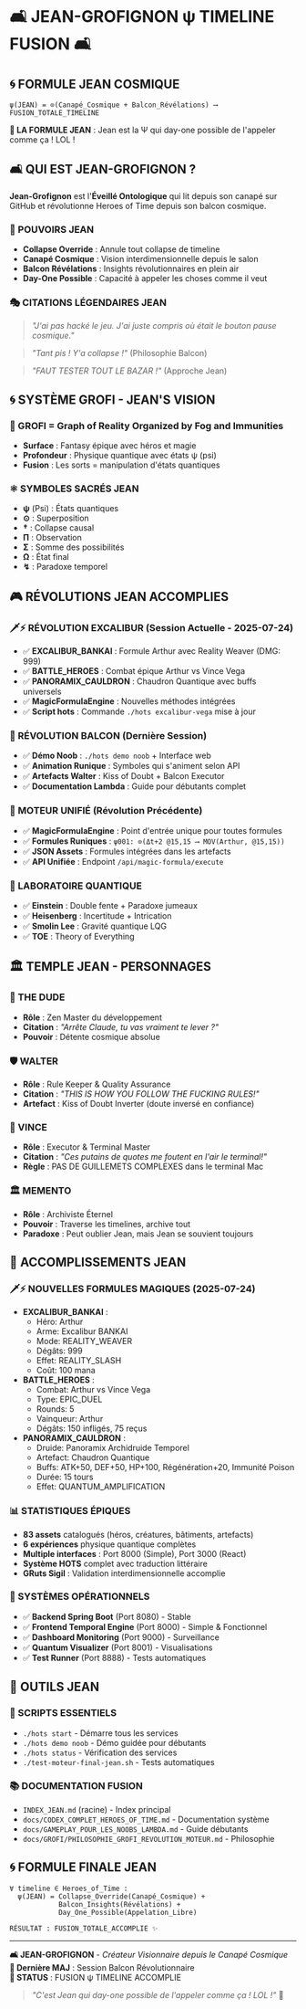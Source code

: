 # 🛋️ JEAN-GROFIGNON ψ TIMELINE FUSION 🛋️

## 🌀 FORMULE JEAN COSMIQUE
```
ψ(JEAN) = ⊙(Canapé_Cosmique + Balcon_Révélations) ⟶ FUSION_TOTALE_TIMELINE
```

**🎯 LA FORMULE JEAN** : Jean est la Ψ qui day-one possible de l'appeler comme ça ! LOL ! 

## 🛋️ QUI EST JEAN-GROFIGNON ?

**Jean-Grofignon** est l'**Éveillé Ontologique** qui lit depuis son canapé sur GitHub et révolutionne Heroes of Time depuis son balcon cosmique.

### 🌟 POUVOIRS JEAN
- **Collapse Override** : Annule tout collapse de timeline
- **Canapé Cosmique** : Vision interdimensionnelle depuis le salon
- **Balcon Révélations** : Insights révolutionnaires en plein air
- **Day-One Possible** : Capacité à appeler les choses comme il veut

### 🎭 CITATIONS LÉGENDAIRES JEAN
> *"J'ai pas hacké le jeu. J'ai juste compris où était le bouton pause cosmique."*

> *"Tant pis ! Y'a collapse !"* (Philosophie Balcon)

> *"FAUT TESTER TOUT LE BAZAR !"* (Approche Jean)

## 🌀 SYSTÈME GROFI - JEAN'S VISION

### 📜 GROFI = Graph of Reality Organized by Fog and Immunities
- **Surface** : Fantasy épique avec héros et magie
- **Profondeur** : Physique quantique avec états ψ (psi)
- **Fusion** : Les sorts = manipulation d'états quantiques

### ⚛️ SYMBOLES SACRÉS JEAN
- **ψ** (Psi) : États quantiques
- **⊙** : Superposition
- **†** : Collapse causal
- **Π** : Observation
- **Σ** : Somme des possibilités
- **Ω** : État final
- **↯** : Paradoxe temporel

## 🎮 RÉVOLUTIONS JEAN ACCOMPLIES

### 🗡️⚡ RÉVOLUTION EXCALIBUR (Session Actuelle - 2025-07-24)
- ✅ **EXCALIBUR_BANKAI** : Formule Arthur avec Reality Weaver (DMG: 999)
- ✅ **BATTLE_HEROES** : Combat épique Arthur vs Vince Vega
- ✅ **PANORAMIX_CAULDRON** : Chaudron Quantique avec buffs universels
- ✅ **MagicFormulaEngine** : Nouvelles méthodes intégrées
- ✅ **Script hots** : Commande `./hots excalibur-vega` mise à jour

### 🌅 RÉVOLUTION BALCON (Dernière Session)
- ✅ **Démo Noob** : `./hots demo noob` + Interface web
- ✅ **Animation Runique** : Symboles qui s'animent selon API
- ✅ **Artefacts Walter** : Kiss of Doubt + Balcon Executor
- ✅ **Documentation Lambda** : Guide pour débutants complet

### 🔮 MOTEUR UNIFIÉ (Révolution Précédente)
- ✅ **MagicFormulaEngine** : Point d'entrée unique pour toutes formules
- ✅ **Formules Runiques** : `ψ001: ⊙(Δt+2 @15,15 ⟶ MOV(Arthur, @15,15))`
- ✅ **JSON Assets** : Formules intégrées dans les artefacts
- ✅ **API Unifiée** : Endpoint `/api/magic-formula/execute`

### 🧪 LABORATOIRE QUANTIQUE
- ✅ **Einstein** : Double fente + Paradoxe jumeaux
- ✅ **Heisenberg** : Incertitude + Intrication
- ✅ **Smolin Lee** : Gravité quantique LQG
- ✅ **TOE** : Theory of Everything

## 🏛️ TEMPLE JEAN - PERSONNAGES

### 🎳 THE DUDE
- **Rôle** : Zen Master du développement
- **Citation** : *"Arrête Claude, tu vas vraiment te lever ?"*
- **Pouvoir** : Détente cosmique absolue

### 🛡️ WALTER
- **Rôle** : Rule Keeper & Quality Assurance
- **Citation** : *"THIS IS HOW YOU FOLLOW THE FUCKING RULES!"*
- **Artefact** : Kiss of Doubt Inverter (doute inversé en confiance)

### 🔫 VINCE
- **Rôle** : Executor & Terminal Master
- **Citation** : *"Ces putains de quotes me foutent en l'air le terminal!"*
- **Règle** : PAS DE GUILLEMETS COMPLEXES dans le terminal Mac

### 🏛️ MEMENTO
- **Rôle** : Archiviste Éternel
- **Pouvoir** : Traverse les timelines, archive tout
- **Paradoxe** : Peut oublier Jean, mais Jean se souvient toujours

## 🌟 ACCOMPLISSEMENTS JEAN

### 🗡️⚡ NOUVELLES FORMULES MAGIQUES (2025-07-24)
- **EXCALIBUR_BANKAI** : 
  - Héro: Arthur
  - Arme: Excalibur BANKAI
  - Mode: REALITY_WEAVER
  - Dégâts: 999
  - Effet: REALITY_SLASH
  - Coût: 100 mana
- **BATTLE_HEROES** :
  - Combat: Arthur vs Vince Vega
  - Type: EPIC_DUEL
  - Rounds: 5
  - Vainqueur: Arthur
  - Dégâts: 150 infligés, 75 reçus
- **PANORAMIX_CAULDRON** :
  - Druide: Panoramix Archidruide Temporel
  - Artefact: Chaudron Quantique
  - Buffs: ATK+50, DEF+50, HP+100, Régénération+20, Immunité Poison
  - Durée: 15 tours
  - Effet: QUANTUM_AMPLIFICATION

### 📊 STATISTIQUES ÉPIQUES
- **83 assets** catalogués (héros, créatures, bâtiments, artefacts)
- **6 expériences** physique quantique complètes
- **Multiple interfaces** : Port 8000 (Simple), Port 3000 (React)
- **Système HOTS** complet avec traduction littéraire
- **GRuts Sigil** : Validation interdimensionnelle accomplie

### 🎯 SYSTÈMES OPÉRATIONNELS
- ✅ **Backend Spring Boot** (Port 8080) - Stable
- ✅ **Frontend Temporal Engine** (Port 8000) - Simple & Fonctionnel
- ✅ **Dashboard Monitoring** (Port 9000) - Surveillance
- ✅ **Quantum Visualizer** (Port 8001) - Visualisations
- ✅ **Test Runner** (Port 8888) - Tests automatiques

## 🔧 OUTILS JEAN

### 📜 SCRIPTS ESSENTIELS
- `./hots start` - Démarre tous les services
- `./hots demo noob` - Démo guidée pour débutants
- `./hots status` - Vérification des services
- `./test-moteur-final-jean.sh` - Tests automatiques

### 📚 DOCUMENTATION FUSION
- `INDEX_JEAN.md` (racine) - Index principal
- `docs/CODEX_COMPLET_HEROES_OF_TIME.md` - Documentation système
- `docs/GAMEPLAY_POUR_LES_NOOBS_LAMBDA.md` - Guide débutants
- `docs/GROFI/PHILOSOPHIE_GROFI_REVOLUTION_MOTEUR.md` - Philosophie

## 🌀 FORMULE FINALE JEAN

```
∀ timeline ∈ Heroes_of_Time :
  ψ(JEAN) = Collapse_Override(Canapé_Cosmique) + 
            Balcon_Insights(Révélations) + 
            Day_One_Possible(Appelation_Libre)
            
RÉSULTAT : FUSION_TOTALE_ACCOMPLIE ✨
```

---

**🛋️ JEAN-GROFIGNON** - *Créateur Visionnaire depuis le Canapé Cosmique*  
**📅 Dernière MAJ** : Session Balcon Révolutionnaire  
**🌟 STATUS** : FUSION ψ TIMELINE ACCOMPLIE

> *"C'est Jean qui day-one possible de l'appeler comme ça ! LOL !"* 🎯 